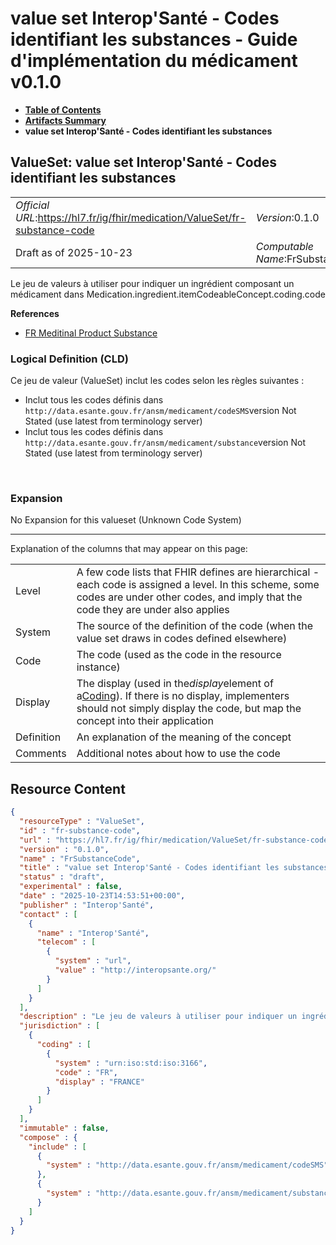 # value set Interop'Santé - Codes identifiant les substances - Guide d'implémentation du médicament v0.1.0

* [**Table of Contents**](toc.md)
* [**Artifacts Summary**](artifacts.md)
* **value set Interop'Santé - Codes identifiant les substances**

## ValueSet: value set Interop'Santé - Codes identifiant les substances 

| | |
| :--- | :--- |
| *Official URL*:https://hl7.fr/ig/fhir/medication/ValueSet/fr-substance-code | *Version*:0.1.0 |
| Draft as of 2025-10-23 | *Computable Name*:FrSubstanceCode |

 
Le jeu de valeurs à utiliser pour indiquer un ingrédient composant un médicament dans Medication.ingredient.itemCodeableConcept.coding.code 

 **References** 

* [FR Meditinal Product Substance](StructureDefinition-fr-mp-substance.md)

### Logical Definition (CLD)

Ce jeu de valeur (ValueSet) inclut les codes selon les règles suivantes :

* Inclut tous les codes définis dans `http://data.esante.gouv.fr/ansm/medicament/codeSMS`version Not Stated (use latest from terminology server)
* Inclut tous les codes définis dans `http://data.esante.gouv.fr/ansm/medicament/substance`version Not Stated (use latest from terminology server)

 

### Expansion

No Expansion for this valueset (Unknown Code System)

-------

 Explanation of the columns that may appear on this page: 

| | |
| :--- | :--- |
| Level | A few code lists that FHIR defines are hierarchical - each code is assigned a level. In this scheme, some codes are under other codes, and imply that the code they are under also applies |
| System | The source of the definition of the code (when the value set draws in codes defined elsewhere) |
| Code | The code (used as the code in the resource instance) |
| Display | The display (used in the*display*element of a[Coding](http://hl7.org/fhir/R4/datatypes.html#Coding)). If there is no display, implementers should not simply display the code, but map the concept into their application |
| Definition | An explanation of the meaning of the concept |
| Comments | Additional notes about how to use the code |



## Resource Content

```json
{
  "resourceType" : "ValueSet",
  "id" : "fr-substance-code",
  "url" : "https://hl7.fr/ig/fhir/medication/ValueSet/fr-substance-code",
  "version" : "0.1.0",
  "name" : "FrSubstanceCode",
  "title" : "value set Interop'Santé - Codes identifiant les substances",
  "status" : "draft",
  "experimental" : false,
  "date" : "2025-10-23T14:53:51+00:00",
  "publisher" : "Interop'Santé",
  "contact" : [
    {
      "name" : "Interop'Santé",
      "telecom" : [
        {
          "system" : "url",
          "value" : "http://interopsante.org/"
        }
      ]
    }
  ],
  "description" : "Le jeu de valeurs à utiliser pour indiquer un ingrédient composant un médicament dans Medication.ingredient.itemCodeableConcept.coding.code",
  "jurisdiction" : [
    {
      "coding" : [
        {
          "system" : "urn:iso:std:iso:3166",
          "code" : "FR",
          "display" : "FRANCE"
        }
      ]
    }
  ],
  "immutable" : false,
  "compose" : {
    "include" : [
      {
        "system" : "http://data.esante.gouv.fr/ansm/medicament/codeSMS"
      },
      {
        "system" : "http://data.esante.gouv.fr/ansm/medicament/substance"
      }
    ]
  }
}

```
